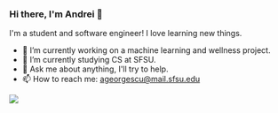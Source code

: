 ### Hi there, I'm Andrei 👋
I'm a student and software engineer! I love learning new things.

- 🔭 I’m currently working on a machine learning and wellness project.
- 🌱 I’m currently studying CS at SFSU.
- 💬 Ask me about anything, I'll try to help.
- 📫 How to reach me: [ageorgescu@mail.sfsu.edu](mailto:ageorgescu@mail.sfsu.edu)

<!---
<a href="https://github.com/anuraghazra/github-readme-stats">
  <img align="center" src="https://github-readme-stats.vercel.app/api/top-langs/?username=doxify&layout=compact" />
</a>
-->
<a href="https://github.com/anuraghazra/github-readme-stats">
  <img align="center" src="https://github-readme-stats.vercel.app/api/wakatime?username=Doxify" />
</a>
